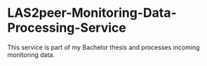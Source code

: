 LAS2peer-Monitoring-Data-Processing-Service
===========================================

This service is part of my Bachelor thesis and processes incoming monitoring data.
